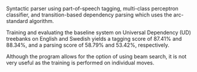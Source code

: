 Syntactic parser using part-of-speech tagging, multi-class perceptron classifier, and transition-based dependency parsing which uses the arc-standard algorithm.


Training and evaluating the baseline system on Universal Dependency (UD) treebanks on English and Swedish yields a tagging score of 87.41% and 88.34%, and a parsing score of 58.79% and 53.42%, respectively.


Although the program allows for the option of using beam search, it is not very useful as the training is performed on individual moves.